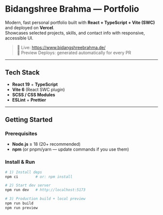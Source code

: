 # Bidangshree Brahma — Portfolio

Modern, fast personal portfolio built with **React + TypeScript + Vite (SWC)** and deployed on **Vercel**.  
Showcases selected projects, skills, and contact info with responsive, accessible UI.

> 🔗 Live: <https://www.bidangshreebrahma.de/>  
> 🧪 Preview Deploys: generated automatically for every PR

---

## Tech Stack

- **React 19** + **TypeScript**
- **Vite 6** (React SWC plugin)
- **SCSS / CSS Modules** 
- **ESLint** + **Prettier**

---

## Getting Started

### Prerequisites
- **Node.js** ≥ 18 (20+ recommended)
- **npm** (or pnpm/yarn — update commands if you use them)

### Install & Run
```bash
# 1) Install deps
npm ci        # or: npm install

# 2) Start dev server
npm run dev   # http://localhost:5173

# 3) Production build + local preview
npm run build
npm run preview